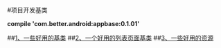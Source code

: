 #项目开发基类

**compile 'com.better.android:appbase:0.1.01'**

##[1、一些好用的基类](./readme/README_Base.md "一些好用的基类")
##[2、一个好用的列表页面基类](./readme/README_RecyclerView.md "一个好用的列表页面基类")
##[3、一些好用的资源](./readme/README_Resources.md "一些好用的资源")
